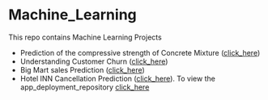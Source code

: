 # Machine_Learning
This repo contains Machine Learning Projects
- Prediction of the compressive strength of Concrete Mixture ([click_here](https://github.com/Shubham-S151/Machine_Learning/blob/main/Concrete%20Compressive%20Strength.ipynb))
- Understanding Customer Churn ([click_here](https://github.com/Shubham-S151/Machine_Learning/blob/main/Customer%20Churn%20Case%20Study-ML.ipynb))
- Big Mart sales Prediction ([click_here](https://github.com/Shubham-S151/Machine_Learning/blob/main/Big_mart%20sales%20case%20study.ipynb))
- Hotel INN Cancellation Prediction ([click_here](https://github.com/Shubham-S151/Machine_Learning/blob/main/Hotel%20cancellation%20case%20study.ipynb)). To view the app_deployment_repository [click_here](https://github.com/Shubham-S151/Hotel-INN-Cancellation-Deploy/blob/main/README.md)
